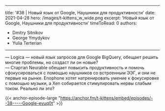 
---
title: '#38 | Новый язык от Google, Наушники для продуктивности'
date: 2021-04-28
hero: /images/t-kittens_w_wide.png
excerpt: 'Новый язык от Google, Наушники для продуктивности'
timeToRead: 0
authors:
  - Dmitry Sitnikov
  - George Ymydykov
  - Yulia Terterian
---

— Logica — новый язык запросов для Google BigQuery, обещает решить многие проблемы, но создаст ли он новые?<br/>
— Стартап Neurable обещает повысить продуктивность и помочь сфокусироваться с помощью наушников со встроенным ЭЭГ, и они не первые на рынке. Enophone хотят натренировать умение к фокусировке с помощью музыки, а Xen собирается стимулировать нервы слабым током. Реально ли это? 

{{< anchor-episode-large "https://anchor.fm/t-kittens/embed/episodes/--38-----Google-evuq0t" >}}
